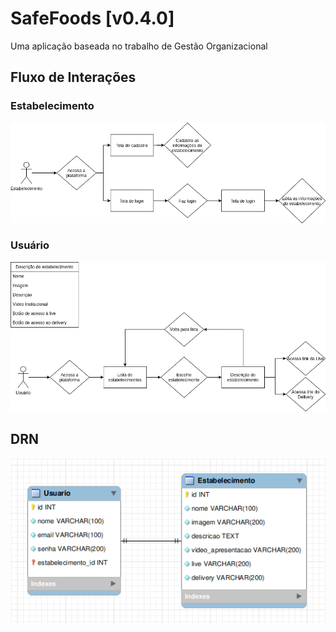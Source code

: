 # SafeFoods [v0.4.0]

Uma aplicação baseada no trabalho de Gestão Organizacional  

## Fluxo de Interações

### Estabelecimento

![FluxoEstabelecimento](./fluxo_estabelecimento.png)

### Usuário

![FluxoUsuario](./fluxo_usuario.png)

## DRN

![DRN](./DRN.png)
